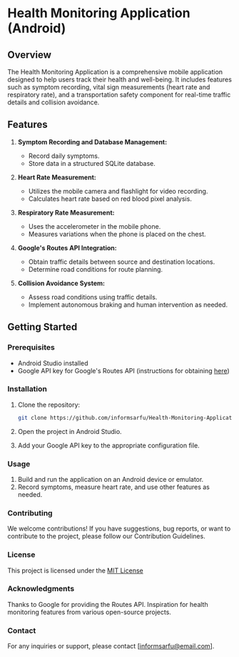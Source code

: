 # Health Monitoring Application (Android)

## Overview

The Health Monitoring Application is a comprehensive mobile application designed to help users track their health and well-being. It includes features such as symptom recording, vital sign measurements (heart rate and respiratory rate), and a transportation safety component for real-time traffic details and collision avoidance.

## Features

1. **Symptom Recording and Database Management:**
   - Record daily symptoms.
   - Store data in a structured SQLite database.

2. **Heart Rate Measurement:**
   - Utilizes the mobile camera and flashlight for video recording.
   - Calculates heart rate based on red blood pixel analysis.

3. **Respiratory Rate Measurement:**
   - Uses the accelerometer in the mobile phone.
   - Measures variations when the phone is placed on the chest.

4. **Google's Routes API Integration:**
   - Obtain traffic details between source and destination locations.
   - Determine road conditions for route planning.

5. **Collision Avoidance System:**
   - Assess road conditions using traffic details.
   - Implement autonomous braking and human intervention as needed.

## Getting Started

### Prerequisites

- Android Studio installed
- Google API key for Google's Routes API (instructions for obtaining [here](https://developers.google.com/maps/documentation/directions/get-api-key))

### Installation

1. Clone the repository:

   ```bash
   git clone https://github.com/informsarfu/Health-Monitoring-Application.git

2. Open the project in Android Studio.
3. Add your Google API key to the appropriate configuration file.

### Usage
1. Build and run the application on an Android device or emulator.
2. Record symptoms, measure heart rate, and use other features as needed.

### Contributing
We welcome contributions! If you have suggestions, bug reports, or want to contribute to the project, please follow our Contribution Guidelines.

### License
This project is licensed under the [MIT License](LICENSE)

### Acknowledgments
Thanks to Google for providing the Routes API.
Inspiration for health monitoring features from various open-source projects.

### Contact
For any inquiries or support, please contact [informsarfu@email.com].


